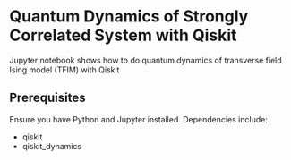 # Quantum Dynamics of Strongly Correlated System with Qiskit

Jupyter notebook shows how to do quantum dynamics of transverse field Ising model (TFIM) with Qiskit 

## Prerequisites

Ensure you have Python and Jupyter installed. Dependencies include:
- qiskit
- qiskit_dynamics
